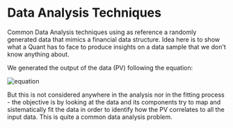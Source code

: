 # Data Analysis Techniques
Common Data Analysis techniques using as reference a randomly generated data that mimics a financial data structure. Idea here is to show what a Quant has to face to produce insights on a data sample that we don't know anything about.

We generated the output of the data (PV) following the equation:

![equation]( https://latex.codecogs.com/gif.latex?PV=\frac{N}{(1+r)^{t}})

But this is not considered anywhere in the analysis nor in the fitting process - the objective is by looking at the data and its components try to map and sistematically fit the data in order to identify how the PV correlates to all the input data. This is quite a common data analysis problem.
